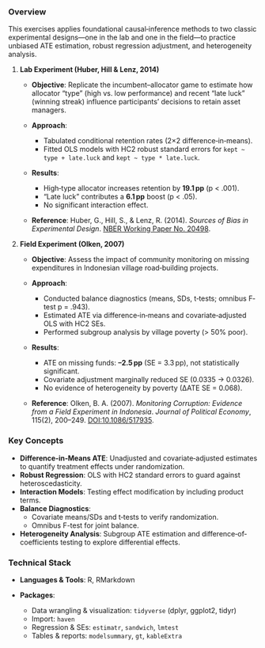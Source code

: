 ### Overview

This exercises applies foundational causal‐inference methods to two classic experimental designs—one in the lab and one in the field—to practice unbiased ATE estimation, robust regression adjustment, and heterogeneity analysis.

1. **Lab Experiment (Huber, Hill & Lenz, 2014)**

   * **Objective**: Replicate the incumbent–allocator game to estimate how allocator “type” (high vs. low performance) and recent “late luck” (winning streak) influence participants’ decisions to retain asset managers.
   * **Approach**:

     * Tabulated conditional retention rates (2×2 difference‐in‐means).
     * Fitted OLS models with HC2 robust standard errors for `kept ~ type + late.luck` and `kept ~ type * late.luck`.
   * **Results**:

     * High‐type allocator increases retention by **19.1 pp** (p < .001).
     * “Late luck” contributes a **6.1 pp** boost (p < .05).
     * No significant interaction effect.
   * **Reference**: Huber, G., Hill, S., & Lenz, R. (2014). *Sources of Bias in Experimental Design*. [NBER Working Paper No. 20498](https://www.nber.org/papers/w20498).

2. **Field Experiment (Olken, 2007)**

   * **Objective**: Assess the impact of community monitoring on missing expenditures in Indonesian village road‐building projects.
   * **Approach**:

     * Conducted balance diagnostics (means, SDs, t‐tests; omnibus F‐test p = .943).
     * Estimated ATE via difference‐in‐means and covariate‐adjusted OLS with HC2 SEs.
     * Performed subgroup analysis by village poverty (> 50% poor).
   * **Results**:

     * ATE on missing funds: **–2.5 pp** (SE = 3.3 pp), not statistically significant.
     * Covariate adjustment marginally reduced SE (0.0335 → 0.0326).
     * No evidence of heterogeneity by poverty (∆ATE SE = 0.068).
   * **Reference**: Olken, B. A. (2007). *Monitoring Corruption: Evidence from a Field Experiment in Indonesia*. *Journal of Political Economy*, 115(2), 200–249. [DOI:10.1086/517935](https://doi.org/10.1086/517935).

### Key Concepts

* **Difference‐in‐Means ATE**: Unadjusted and covariate‐adjusted estimates to quantify treatment effects under randomization.
* **Robust Regression**: OLS with HC2 standard errors to guard against heteroscedasticity.
* **Interaction Models**: Testing effect modification by including product terms.
* **Balance Diagnostics**:
  * Covariate means/SDs and t‐tests to verify randomization.
  * Omnibus F-test for joint balance.
* **Heterogeneity Analysis**: Subgroup ATE estimation and difference‐of‐coefficients testing to explore differential effects.

### Technical Stack

* **Languages & Tools**: R, RMarkdown
* **Packages**:

  * Data wrangling & visualization: `tidyverse` (dplyr, ggplot2, tidyr)
  * Import: `haven`
  * Regression & SEs: `estimatr`, `sandwich`, `lmtest`
  * Tables & reports: `modelsummary`, `gt`, `kableExtra`
